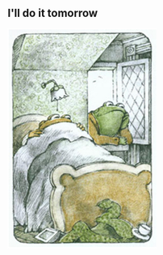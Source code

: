 ##  I'll do it tomorrow

![Frog and Toad -- Tomorrow -- "Days with Frog and Toad" -- Arnold Lobel](assets/frog-and-toad-tomorrow.png)
